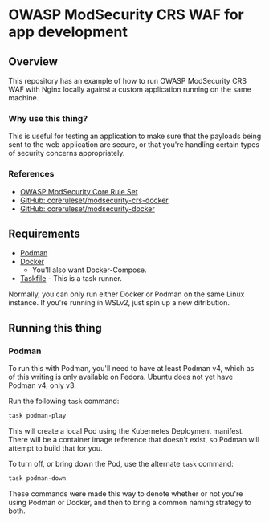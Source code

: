 # OWASP ModSecurity CRS WAF for app development

## Overview

This repository has an example of how to run OWASP ModSecurity CRS WAF with
Nginx locally against a custom application running on the same machine.

### Why use this thing?

This is useful for testing an application to make sure that the payloads being
sent to the web application are secure, or that you're handling certain types of
security concerns appropriately.

### References

- [OWASP ModSecurity Core Rule Set](https://coreruleset.org/)
- [GitHub: coreruleset/modsecurity-crs-docker](https://github.com/coreruleset/modsecurity-crs-docker)
- [GitHub: coreruleset/modsecurity-docker](https://github.com/coreruleset/modsecurity-docker)

## Requirements

- [Podman](https://podman.io)
- [Docker](https://docker.com)
  - You'll also want Docker-Compose.
- [Taskfile](https://taskfile.dev) - This is a task runner.

Normally, you can only run either Docker or Podman on the same Linux instance.
If you're running in WSLv2, just spin up a new ditribution.

## Running this thing

### Podman

To run this with Podman, you'll need to have at least Podman v4, which as of
this writing is only available on Fedora. Ubuntu does not yet have Podman v4,
only v3.

Run the following `task` command:

```bash
task podman-play
```

This will create a local Pod using the Kubernetes Deployment manifest. There
will be a container image reference that doesn't exist, so Podman will attempt
to build that for you.

To turn off, or bring down the Pod, use the alternate `task` command:

```bash
task podman-down
```

These commands were made this way to denote whether or not you're using Podman
or Docker, and then to bring a common naming strategy to both.
